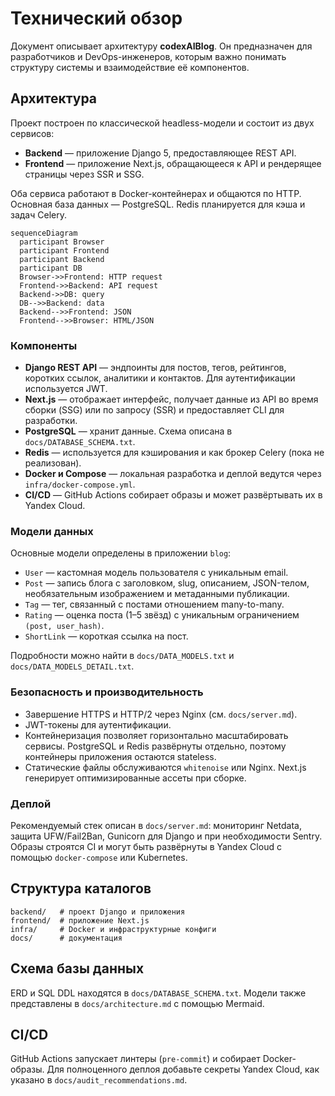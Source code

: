 # Технический обзор

Документ описывает архитектуру **codexAIBlog**. Он предназначен для разработчиков и DevOps-инженеров, которым важно понимать структуру системы и взаимодействие её компонентов.

## Архитектура

Проект построен по классической headless-модели и состоит из двух сервисов:

- **Backend** — приложение Django 5, предоставляющее REST API.
- **Frontend** — приложение Next.js, обращающееся к API и рендерящее страницы через SSR и SSG.

Оба сервиса работают в Docker-контейнерах и общаются по HTTP. Основная база данных — PostgreSQL. Redis планируется для кэша и задач Celery.

```mermaid
sequenceDiagram
  participant Browser
  participant Frontend
  participant Backend
  participant DB
  Browser->>Frontend: HTTP request
  Frontend->>Backend: API request
  Backend->>DB: query
  DB-->>Backend: data
  Backend-->>Frontend: JSON
  Frontend-->>Browser: HTML/JSON
```

### Компоненты

- **Django REST API** — эндпоинты для постов, тегов, рейтингов, коротких ссылок, аналитики и контактов. Для аутентификации используется JWT.
- **Next.js** — отображает интерфейс, получает данные из API во время сборки (SSG) или по запросу (SSR) и предоставляет CLI для разработки.
- **PostgreSQL** — хранит данные. Схема описана в `docs/DATABASE_SCHEMA.txt`.
- **Redis** — используется для кэширования и как брокер Celery (пока не реализован).
- **Docker и Compose** — локальная разработка и деплой ведутся через `infra/docker-compose.yml`.
- **CI/CD** — GitHub Actions собирает образы и может развёртывать их в Yandex Cloud.

### Модели данных

Основные модели определены в приложении `blog`:

- `User` — кастомная модель пользователя с уникальным email.
- `Post` — запись блога с заголовком, slug, описанием, JSON-телом, необязательным изображением и метаданными публикации.
- `Tag` — тег, связанный с постами отношением many-to-many.
- `Rating` — оценка поста (1–5 звёзд) с уникальным ограничением `(post, user_hash)`.
- `ShortLink` — короткая ссылка на пост.

Подробности можно найти в `docs/DATA_MODELS.txt` и `docs/DATA_MODELS_DETAIL.txt`.

### Безопасность и производительность

- Завершение HTTPS и HTTP/2 через Nginx (см. `docs/server.md`).
- JWT-токены для аутентификации.
- Контейнеризация позволяет горизонтально масштабировать сервисы. PostgreSQL и Redis развёрнуты отдельно, поэтому контейнеры приложения остаются stateless.
- Статические файлы обслуживаются `whitenoise` или Nginx. Next.js генерирует оптимизированные ассеты при сборке.

### Деплой

Рекомендуемый стек описан в `docs/server.md`: мониторинг Netdata, защита UFW/Fail2Ban, Gunicorn для Django и при необходимости Sentry. Образы строятся CI и могут быть развёрнуты в Yandex Cloud с помощью `docker-compose` или Kubernetes.

## Структура каталогов

```
backend/   # проект Django и приложения
frontend/  # приложение Next.js
infra/     # Docker и инфраструктурные конфиги
docs/      # документация
```

## Схема базы данных

ERD и SQL DDL находятся в `docs/DATABASE_SCHEMA.txt`. Модели также представлены в `docs/architecture.md` с помощью Mermaid.

## CI/CD

GitHub Actions запускает линтеры (`pre-commit`) и собирает Docker-образы. Для полноценного деплоя добавьте секреты Yandex Cloud, как указано в `docs/audit_recommendations.md`.

